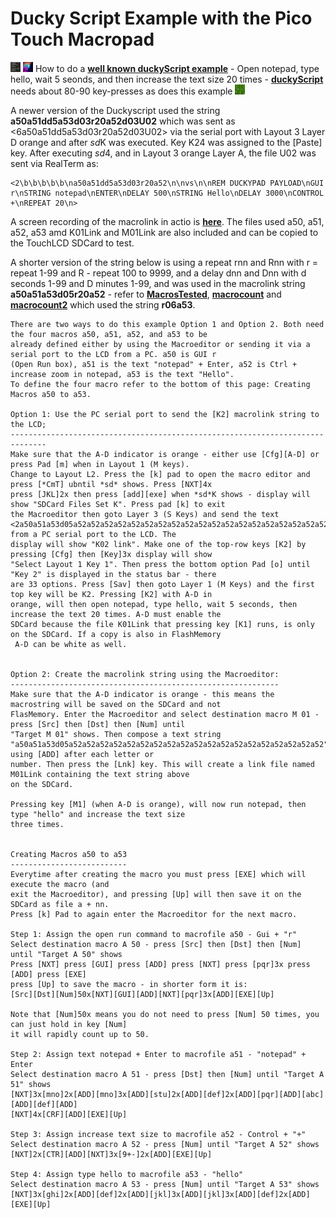 # Ducky Script Example with the Pico Touch Macropad

<img src="images/notepad-hello-world.png" width="16" height="16"/> <img src="images/duckyPad.png" width="16" height="16"/> How to do a [**well known duckyScript example**](images/notepad-hello-world.png) - Open notepad, type hello, wait 5 seonds, and then increase the text size 20 times - [**duckyScript**](https://github.com/dekuNukem/duckyPad/blob/master/duckyscript_info.md) needs about 80-90 key-presses as does this example <img src="macro.gif" width="16" height="16"/>

A newer version of the Duckyscript used the string **a50a51dd5a53d03r20a52d03U02** which was sent as <6a50a51dd5a53d03r20a52d03U02> via the serial port with Layout 3 Layer D orange and after *sd*K was executed. Key K24 was assigned to the [Paste] key. After executing *sd*4, and in Layout 3 orange Layer A, the file U02 was sent via RealTerm as:
```
<2\b\b\b\b\b\na50a51dd5a53d03r20a52\n\nvs\n\nREM DUCKYPAD PAYLOAD\nGUI r\nSTRING notepad\nENTER\nDELAY 500\nSTRING Hello\nDELAY 3000\nCONTROL +\nREPEAT 20\n>
```
A screen recording of the macrolink in actio is [**here**](macro.gif). The files used a50, a51, a52, a53 amd K01Link and M01Link are also included
and can be copied to the TouchLCD SDCard to test.

A shorter version of the string below is using a repeat rnn and Rnn with r = repeat 1-99 and R - repeat 100 to 9999, and a delay dnn and Dnn with d seconds 1-99 and D minutes 1-99, and was used in the macrolink string **a50a51a53d05r20a52** - refer to [**MacrosTested**](MacrosTested.txt), [**macrocount**](macrocount.png) and [**macrocount2**](macrocount2.png) which used the string **r06a53**.

```
There are two ways to do this example Option 1 and Option 2. Both need the four macros a50, a51, a52, and a53 to be
already defined either by using the Macroeditor or sending it via a serial port to the LCD from a PC. a50 is GUI r
(Open Run box), a51 is the text "notepad" + Enter, a52 is Ctrl + increase zoom in notepad, a53 is the text "Hello".
To define the four macro refer to the bottom of this page: Creating Macros a50 to a53.

Option 1: Use the PC serial port to send the [K2] macrolink string to the LCD;
------------------------------------------------------------------------------ 
Make sure that the A-D indicator is orange - either use [Cfg][A-D] or press Pad [m] when in Layout 1 (M keys).
Change to Layout L2. Press the [k] pad to open the macro editor and press [*CmT] ubntil *sd* shows. Press [NXT]4x
press [JKL]2x then press [add][exe] when *sd*K shows - display will show "SDCard Files Set K". Press pad [k] to exit
the Macroeditor then goto Layer 3 (S Keys) and send the text
<2a50a51a53d05a52a52a52a52a52a52a52a52a52a52a52a52a52a52a52a52a52a52a52> from a PC serial port to the LCD. The
display will show "K02 link". Make one of the top-row keys [K2] by pressing [Cfg] then [Key]3x display will show
"Select Layout 1 Key 1". Then press the bottom option Pad [o] until "Key 2" is displayed in the status bar - there
are 33 options. Press [Sav] then goto Layer 1 (M Keys) and the first top key will be K2. Pressing [K2] with A-D in
orange, will then open notepad, type hello, wait 5 seconds, then increase the text 20 times. A-D must enable the
SDCard because the file K01Link that pressing key [K1] runs, is only on the SDCard. If a copy is also in FlashMemory
 A-D can be white as well.


Option 2: Create the macrolink string using the Macroeditor:
------------------------------------------------------------
Make sure that the A-D indicator is orange - this means the macrostring will be saved on the SDCard and not
FlasMemory. Enter the Macroeditor and select destination macro M 01 - press [Src] then [Dst] then [Num] until
"Target M 01" shows. Then compose a text string
"a50a51a53d05a52a52a52a52a52a52a52a52a52a52a52a52a52a52a52a52a52a52a52" using [ADD] after each letter or
number. Then press the [Lnk] key. This will create a link file named M01Link containing the text string above
on the SDCard. 

Pressing key [M1] (when A-D is orange), will now run notepad, then type "hello" and increase the text size
three times. 


Creating Macros a50 to a53
--------------------------
Everytime after creating the macro you must press [EXE] which will execute the macro (and
exit the Macroeditor), and pressing [Up] will then save it on the SDCard as file a + nn.
Press [k] Pad to again enter the Macroeditor for the next macro.

Step 1: Assign the open run command to macrofile a50 - Gui + "r"
Select destination macro A 50 - press [Src] then [Dst] then [Num] until "Target A 50" shows
Press [NXT] press [GUI] press [ADD] press [NXT] press [pqr]3x press [ADD] press [EXE] 
press [Up] to save the macro - in shorter form it is: 
[Src][Dst][Num]50x[NXT][GUI][ADD][NXT][pqr]3x[ADD][EXE][Up] 

Note that [Num]50x means you do not need to press [Num] 50 times, you can just hold in key [Num]
it will rapidly count up to 50.

Step 2: Assign text notepad + Enter to macrofile a51 - "notepad" + Enter
Select destination macro A 51 - press [Dst] then [Num] until "Target A 51" shows
[NXT]3x[mno]2x[ADD][mno]3x[ADD][stu]2x[ADD][def]2x[ADD][pqr][ADD][abc][ADD][def][ADD]
[NXT]4x[CRF][ADD][EXE][Up]

Step 3: Assign increase text size to macrofile a52 - Control + "+"
Select destination macro A 52 - press [Num] until "Target A 52" shows
[NXT]2x[CTR][ADD][NXT]3x[9+-]2x[ADD][EXE][Up]

Step 4: Assign type hello to macrofile a53 - "hello"
Select destination macro A 53 - press [Num] until "Target A 53" shows
[NXT]3x[ghi]2x[ADD][def]2x[ADD][jkl]3x[ADD][jkl]3x[ADD][def]2x[ADD][EXE][Up]


``` 


